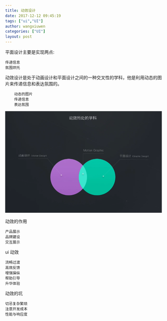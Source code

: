 ```yaml
---
title: 动效设计
date: 2017-12-12 09:45:19
tags: ["ui","UI"]
author: wangxiuwen
categories: ["UI"]
layout: post
---
```


平面设计主要是实现两点:
	
	传递信息
	氛围烘托
	
动效设计是处于动画设计和平面设计之间的一种交叉性的学科，他是利用动态的图片来传递信息和表达氛围的。

		动态的图片
		传递信息
		表达氛围
		
![image.png](/images/ab0fdaebebfd4f1005da0d90a28c7b9f.png)

动效的作用

	产品展示
	品牌建设
	交互展示
	
ui 动效

	流畅过渡
	高效反馈
	增强操纵
	帮助引导
	升华体验

动效的坑
	
	切忌复杂繁琐
	注意开发成本
	性能与响应度